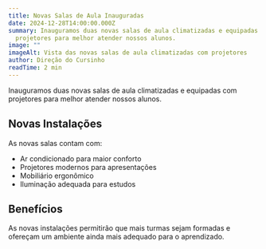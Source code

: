 ```yaml
---
title: Novas Salas de Aula Inauguradas
date: 2024-12-28T14:00:00.000Z
summary: Inauguramos duas novas salas de aula climatizadas e equipadas com
  projetores para melhor atender nossos alunos.
image: ""
imageAlt: Vista das novas salas de aula climatizadas com projetores
author: Direção do Cursinho
readTime: 2 min
---
```


Inauguramos duas novas salas de aula climatizadas e equipadas com projetores para melhor atender nossos alunos.

## Novas Instalações

As novas salas contam com:
- Ar condicionado para maior conforto
- Projetores modernos para apresentações
- Mobiliário ergonômico
- Iluminação adequada para estudos

## Benefícios

As novas instalações permitirão que mais turmas sejam formadas e ofereçam um ambiente ainda mais adequado para o aprendizado.
